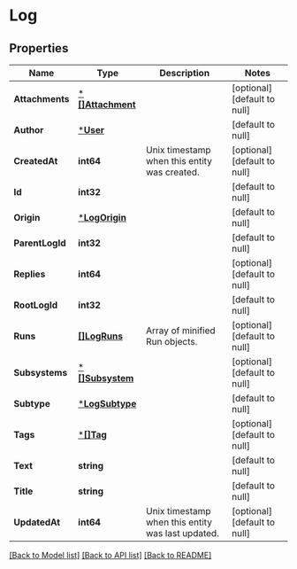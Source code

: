 # Log

## Properties
Name | Type | Description | Notes
------------ | ------------- | ------------- | -------------
**Attachments** | [***[]Attachment**](array.md) |  | [optional] [default to null]
**Author** | [***User**](User.md) |  | [default to null]
**CreatedAt** | **int64** | Unix timestamp when this entity was created. | [optional] [default to null]
**Id** | **int32** |  | [default to null]
**Origin** | [***LogOrigin**](LogOrigin.md) |  | [default to null]
**ParentLogId** | **int32** |  | [default to null]
**Replies** | **int64** |  | [optional] [default to null]
**RootLogId** | **int32** |  | [default to null]
**Runs** | [**[]LogRuns**](Log_runs.md) | Array of minified Run objects. | [optional] [default to null]
**Subsystems** | [***[]Subsystem**](array.md) |  | [optional] [default to null]
**Subtype** | [***LogSubtype**](LogSubtype.md) |  | [default to null]
**Tags** | [***[]Tag**](array.md) |  | [optional] [default to null]
**Text** | **string** |  | [default to null]
**Title** | **string** |  | [default to null]
**UpdatedAt** | **int64** | Unix timestamp when this entity was last updated. | [optional] [default to null]

[[Back to Model list]](../README.md#documentation-for-models) [[Back to API list]](../README.md#documentation-for-api-endpoints) [[Back to README]](../README.md)

